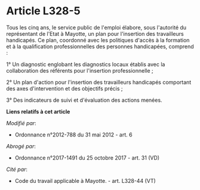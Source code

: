 # Article L328-5

Tous les cinq ans, le service public de l'emploi élabore, sous l'autorité du représentant de l'Etat à Mayotte, un plan pour
l'insertion des travailleurs handicapés. Ce plan, coordonné avec les politiques d'accès à la formation et à la qualification
professionnelles des personnes handicapées, comprend :

1° Un diagnostic englobant les diagnostics locaux établis avec la collaboration des référents pour l'insertion
professionnelle ;

2° Un plan d'action pour l'insertion des travailleurs handicapés comportant des axes d'intervention et des objectifs précis ;

3° Des indicateurs de suivi et d'évaluation des actions menées.

**Liens relatifs à cet article**

_Modifié par_:

  - Ordonnance n°2012-788 du 31 mai 2012 - art. 6

_Abrogé par_:

  - Ordonnance n°2017-1491 du 25 octobre 2017 - art. 31 (VD)

_Cité par_:

  - Code du travail applicable à Mayotte. - art. L328-44 (VT)
